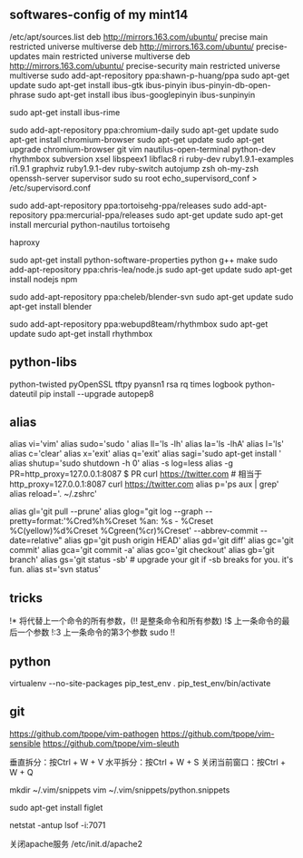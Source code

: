 ## softwares-config of my mint14

/etc/apt/sources.list
deb http://mirrors.163.com/ubuntu/ precise main restricted universe multiverse
deb http://mirrors.163.com/ubuntu/ precise-updates main restricted universe multiverse
deb http://mirrors.163.com/ubuntu/ precise-security main restricted universe multiverse
sudo add-apt-repository ppa:shawn-p-huang/ppa
sudo apt-get update
sudo apt-get install ibus-gtk ibus-pinyin ibus-pinyin-db-open-phrase
sudo apt-get install ibus ibus-googlepinyin ibus-sunpinyin

sudo apt-get install ibus-rime


sudo add-apt-repository ppa:chromium-daily
sudo apt-get update
sudo apt-get install chromium-browser
sudo apt-get update 
sudo apt-get upgrade
chromium-browser
git
vim
nautilus-open-terminal
python-dev
rhythmbox
subversion
xsel
libspeex1 libflac8
ri ruby-dev ruby1.9.1-examples ri1.9.1 graphviz ruby1.9.1-dev ruby-switch
autojump
zsh
oh-my-zsh
openssh-server
supervisor
sudo su root
echo_supervisord_conf > /etc/supervisord.conf

sudo add-apt-repository ppa:tortoisehg-ppa/releases
sudo add-apt-repository ppa:mercurial-ppa/releases
sudo apt-get update
sudo apt-get install mercurial python-nautilus tortoisehg

haproxy



sudo apt-get install python-software-properties python g++ make
sudo add-apt-repository ppa:chris-lea/node.js
sudo apt-get update
sudo apt-get install nodejs npm

sudo add-apt-repository ppa:cheleb/blender-svn
sudo apt-get update
sudo apt-get install blender

sudo add-apt-repository ppa:webupd8team/rhythmbox
sudo apt-get update
sudo apt-get install rhythmbox

## python-libs

python-twisted
pyOpenSSL
tftpy
pyansn1
rsa
rq times logbook python-dateutil
pip install --upgrade autopep8


## alias

alias vi='vim'
alias sudo='sudo '
alias ll='ls -lh'
alias la='ls -lhA'
alias l='ls'
alias c='clear'
alias x='exit'
alias q='exit'
alias sagi='sudo apt-get install '
alias shutup='sudo shutdown -h 0'
alias -s log=less
alias -g PR=http_proxy=127.0.0.1:8087
$ PR curl https://twitter.com # 相当于 http_proxy=127.0.0.1:8087 curl https://twitter.com
alias p='ps aux | grep'
alias reload='. ~/.zshrc'

alias gl='git pull --prune'
alias glog="git log --graph --pretty=format:'%Cred%h%Creset %an: %s - %Creset %C(yellow)%d%Creset %Cgreen(%cr)%Creset' --abbrev-commit --date=relative"
alias gp='git push origin HEAD'
alias gd='git diff'
alias gc='git commit'
alias gca='git commit -a'
alias gco='git checkout'
alias gb='git branch'
alias gs='git status -sb' # upgrade your git if -sb breaks for you. it's fun.
alias st='svn status'

## tricks

!* 将代替上一个命令的所有参数，(!! 是整条命令和所有参数)
!$ 上一条命令的最后一个参数
!:3 上一条命令的第3个参数
sudo !!

## python
virtualenv --no-site-packages pip_test_env
. pip_test_env/bin/activate


## git

https://github.com/tpope/vim-pathogen
https://github.com/tpope/vim-sensible
https://github.com/tpope/vim-sleuth

垂直拆分：按Ctrl + W + V
水平拆分：按Ctrl + W + S
关闭当前窗口：按Ctrl + W + Q

mkdir ~/.vim/snippets
vim ~/.vim/snippets/python.snippets


sudo apt-get install figlet

netstat -antup
lsof -i:7071

关闭apache服务
/etc/init.d/apache2